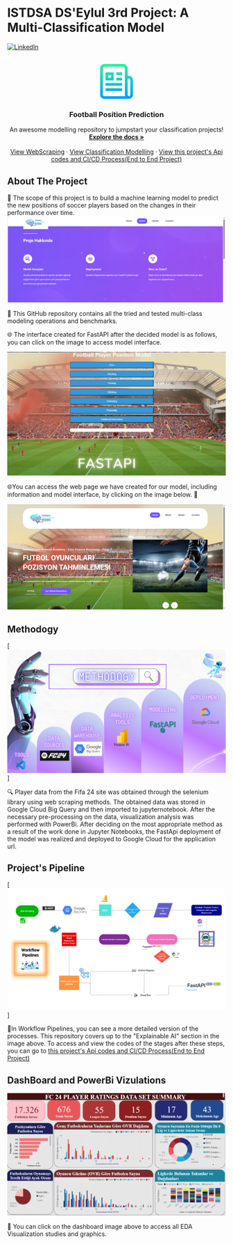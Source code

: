 # ISTDSA DS'Eylul 3rd Project: A Multi-Classification Model

[![LinkedIn][linkedin-shield]][linkedin-url]


<!-- PROJECT LOGO -->
<br />
<div align="center">
  <a href="https://github.com/othneildrew/Best-README-Template">
    <img src="images/logo.png" alt="Logo" width="80" height="80">
  </a>

  <h3 align="center">Football Position Prediction</h3>

  <p align="center">
    An awesome modelling repository to jumpstart your classification  projects!
    <br />
    <a href="https://github.com/busrasulukan/Project3_Classification"><strong>Explore the docs »</strong></a>
    <br />
    <br />
    <a href="https://github.com/busrasulukan/Project3_Classification/tree/main/Web_Scraping">View WebScraping</a>
    ·
    <a href="https://github.com/busrasulukan/Project3_Classification/tree/main/Classification">View Classification Modelling</a>
    ·
    <a href="https://github.com/busrasulukan/FootballPositionPredict_EndtoEnd_Project">View this project's Api codes and CI/CD Process(End to End Project)</a>
  </p>
</div>



<!-- ABOUT THE PROJECT -->
## About The Project
📝 The scope of this project is to build a machine learning model to predict the new positions of soccer players based on the changes in their performance over time.
[![Product Name Screen Shot][about]](https://fastapi2-74557owg3a-uc.a.run.app/about.html)

📝 This GitHub repository contains all the tried and tested multi-class modeling operations and benchmarks.

🌐 The interface created for FastAPI after the decided model is as follows, you can click on the image to access model interface.

[![Product Name Screen Shot][interface]](https://fastapi2-74557owg3a-uc.a.run.app/model.html)

🌐You can access the web page we have created for our model, including information and model interface, by clicking on the image below. 🙂

[![Product Name Screen Shot][product-screenshot]](https://fastapi2-74557owg3a-uc.a.run.app/)


## Methodogy

[![Product Name Screen Shot][methodogy]]

🔍 Player data from the Fifa 24 site was obtained through the selenium library using web scraping methods. The obtained data was stored in Google Cloud Big Query and then imported to jupyternotebook. After the necessary pre-processing on the data, visualization analysis was performed with PowerBi. After deciding on the most appropriate method as a result of the work done in Jupyter Notebooks, the FastApi deployment of the model was realized and deployed to Google Cloud for the application url.

## Project's Pipeline

[![Product Name Screen Shot][pipeline]]

📝In Workflow Pipelines, you can see a more detailed version of the processes. This repository covers up to the "Explainable AI" section in the image above. To access and view the codes of the stages after these steps, you can go to <a href="https://github.com/busrasulukan/FootballPositionPredict_EndtoEnd_Project">this project's Api codes and CI/CD Process(End to End Project)</a>




## DashBoard and PowerBi Vizulations

[![Product Name Screen Shot][dashboard]](https://github.com/busrasulukan/Project3_Classification/blob/main/Classification/Classification_Vizulation2%20(2).pbix)

📝 You can click on the dashboard image above to access all EDA Visualization studies and graphics.


<!-- MARKDOWN LINKS & IMAGES -->

[linkedin-shield]: https://img.shields.io/badge/-LinkedIn-black.svg?style=for-the-badge&logo=linkedin&colorB=555
[linkedin-url]:https://www.linkedin.com/in/b%C3%BC%C5%9Fra-sulukan-82299a177/
[product-screenshot]: images/screenshot.png
[methodogy]: images/methodology.png
[pipeline]: images/pipelines.png
[dashboard]: images/dashboard.png
[interface]:images/interface.png
[about]: images/about.png










